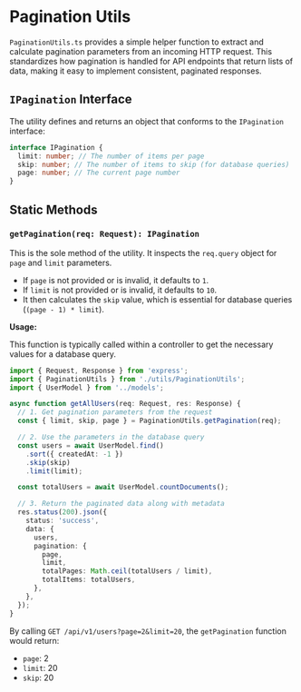 # Pagination Utils

`PaginationUtils.ts` provides a simple helper function to extract and calculate pagination parameters from an incoming HTTP request. This standardizes how pagination is handled for API endpoints that return lists of data, making it easy to implement consistent, paginated responses.

## `IPagination` Interface

The utility defines and returns an object that conforms to the `IPagination` interface:

```typescript
interface IPagination {
  limit: number; // The number of items per page
  skip: number; // The number of items to skip (for database queries)
  page: number; // The current page number
}
```

## Static Methods

### `getPagination(req: Request): IPagination`

This is the sole method of the utility. It inspects the `req.query` object for `page` and `limit` parameters.

- If `page` is not provided or is invalid, it defaults to `1`.
- If `limit` is not provided or is invalid, it defaults to `10`.
- It then calculates the `skip` value, which is essential for database queries (`(page - 1) * limit`).

**Usage:**

This function is typically called within a controller to get the necessary values for a database query.

```typescript
import { Request, Response } from 'express';
import { PaginationUtils } from './utils/PaginationUtils';
import { UserModel } from '../models';

async function getAllUsers(req: Request, res: Response) {
  // 1. Get pagination parameters from the request
  const { limit, skip, page } = PaginationUtils.getPagination(req);

  // 2. Use the parameters in the database query
  const users = await UserModel.find()
    .sort({ createdAt: -1 })
    .skip(skip)
    .limit(limit);

  const totalUsers = await UserModel.countDocuments();

  // 3. Return the paginated data along with metadata
  res.status(200).json({
    status: 'success',
    data: {
      users,
      pagination: {
        page,
        limit,
        totalPages: Math.ceil(totalUsers / limit),
        totalItems: totalUsers,
      },
    },
  });
}
```

By calling `GET /api/v1/users?page=2&limit=20`, the `getPagination` function would return:

- `page`: 2
- `limit`: 20
- `skip`: 20
